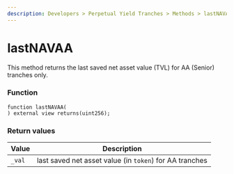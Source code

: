 ```yaml
---
description: Developers > Perpetual Yield Tranches > Methods > lastNAVAA
---
```


# lastNAVAA

This method returns the last saved net asset value (TVL) for AA (Senior) tranches only.

### Function

```solidity
function lastNAVAA(
) external view returns(uint256);
```

### Return values

| Value  | Description                                             |
| ------ | ------------------------------------------------------- |
| `_val` | last saved net asset value (in `token`) for AA tranches |
